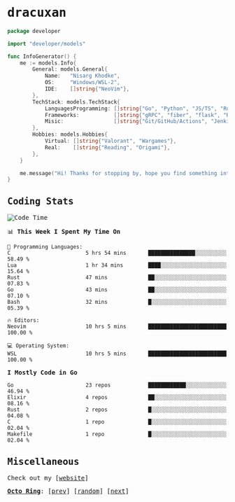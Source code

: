 <!-- Banner -->
<!--
<img src="https://i.imgur.com/mz4ym1F.png" style="max-height:550px"/>
-->


<samp>
	
<!-- Coded Intro -->
	
# dracuxan

```go
package developer

import "developer/models"

func InfoGenerator() {
	me := models.Info{
		General: models.General{
			Name:   "Nisarg Khodke",
			OS:     "Windows/WSL-2",
			IDE:    []string{"NeoVim"},
		},
		TechStack: models.TechStack{
			LanguagesProgramming: []string{"Go", "Python", "JS/TS", "Rust", "C"},
			Frameworks: 	      []string{"gRPC", "fiber", "flask", "React.js", "Next.js"},
			Misic:                []string{"Git/GitHub/Actions", "Jenkins", "Docker"},
		},
		Hobbies: models.Hobbies{
			Virtual: []string{"Valorant", "Wargames"},
			Real:    []string{"Reading", "Origami"},
		},		
	}

	me.message("Hi! Thanks for stopping by, hope you find something interesting!") 
}
```

## Coding Stats


<!--START_SECTION:waka-->
![Code Time](http://img.shields.io/badge/Code%20Time-116%20hrs%2054%20mins-blue)

📊 **This Week I Spent My Time On** 

```text
💬 Programming Languages: 
C                        5 hrs 54 mins       ███████████████░░░░░░░░░░   58.49 % 
Lua                      1 hr 34 mins        ████░░░░░░░░░░░░░░░░░░░░░   15.64 % 
Rust                     47 mins             ██░░░░░░░░░░░░░░░░░░░░░░░   07.83 % 
Go                       43 mins             ██░░░░░░░░░░░░░░░░░░░░░░░   07.10 % 
Bash                     32 mins             █░░░░░░░░░░░░░░░░░░░░░░░░   05.39 % 

🔥 Editors: 
Neovim                   10 hrs 5 mins       █████████████████████████   100.00 % 

💻 Operating System: 
WSL                      10 hrs 5 mins       █████████████████████████   100.00 % 
```

**I Mostly Code in Go** 

```text
Go                       23 repos            ████████████░░░░░░░░░░░░░   46.94 % 
Elixir                   4 repos             ██░░░░░░░░░░░░░░░░░░░░░░░   08.16 % 
Rust                     2 repos             █░░░░░░░░░░░░░░░░░░░░░░░░   04.08 % 
C                        1 repo              █░░░░░░░░░░░░░░░░░░░░░░░░   02.04 % 
Makefile                 1 repo              █░░░░░░░░░░░░░░░░░░░░░░░░   02.04 % 
```




<!--END_SECTION:waka-->

## Miscellaneous

Check out my [[website](https://bynisarg.in/)]

[**Octo Ring**](https://octo-ring.com/):
[[prev](https://octo-ring.com/p/dracuxan/prev)]  [[random](https://octo-ring.com/p/dracuxan/random)]  [[next](https://octo-ring.com/p/dracuxan/next)]

</samp>
